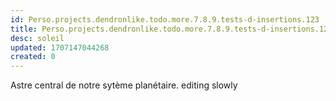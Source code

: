 ```yaml
---
id: Perso.projects.dendronlike.todo.more.7.8.9.tests-d-insertions.123
title: Perso.projects.dendronlike.todo.more.7.8.9.tests-d-insertions.123
desc: soleil
updated: 1707147044268
created: 0
---
```

Astre central de notre sytème planétaire. editing slowly
